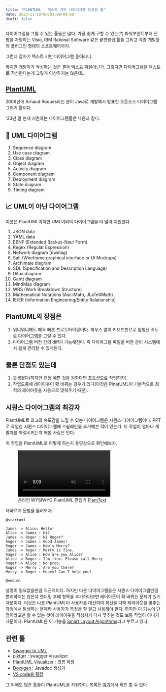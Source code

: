 ```yaml
---
title: "PLANTUML - 텍스트 기반 다이어그램 드로잉 툴"
date: 2023-11-18T00:03:09+09:00
draft: false
---
```


다이어그램을 그릴 수 있는 툴들은 많다.
가장 쉽게 구할 수 있는(?) 파워포인트부터 전통을 자랑하는 Visio, IBM Rational Software 같은 끝판왕급 툴들 그리고 각종 개발툴의 플러그인 형태의 소프트웨어까지.

그런데 갑자기 텍스트 기반 다이어그램 툴이라니.

하지만 개발자가 작성하는 것은 결국 텍스트 파일아닌가. 그렇다면 다이어그램을 텍스트로 작성한다는게 그렇게 이상하지는 않은데...

## [PlantUML](https://github.com/plantuml/plantuml)

2009년에 Arnaud Roques라는 분이 Java로 개발해서 발표한 오픈소스 다이어그램 그리기 툴이다.

'23년 말 현재 지원하는 다이어그램들은 다음과 같다.

## 🧩 UML 다이어그램
1. Sequence diagram
1. Use case diagram
1. Class diagram
1. Object diagram
1. Activity diagram
1. Component diagram
1. Deployment diagram
1. State diagram
1. Timing diagram

## 📈 UML이 아닌 다이어그램
이름은 PlantUML이지만 UML이외의 다이어그램을 더 많이 지원한다.

1. JSON data
1. YAML data
1. EBNF (Extended Backus-Naur Form)
1. Regex (Regular Expression)
1. Network diagram (nwdiag)
1. Salt (Wireframe graphical interface or UI Mockups)
1. Archimate diagram
1. SDL (Specification and Description Language)
1. Ditaa diagram
1. Gantt diagram
1. MindMap diagram
1. WBS (Work Breakdown Structure)
1. Mathematical Notations (AsciiMath, JLaTeXMath)
1. IE/ER (Information Engineering/Entity Relationship)

## PlantUML의 장점은

1. 뭐니뭐니해도 매우 빠른 프로토타이핑이다. 마우스 없이 키보드만으로 엄청난 속도로 다이어그램을 그릴 수 있다.
2. 다이어그램 버전 간의 diff가 가능해진다. 즉 다이어그램 파일을 버전 관리 시스템에서 쉽게 관리할 수 있게된다.

## 물론 단점도 있는데

1. 못생겼다(하지만 진정 예쁜 것을 원한다면 포토샵으로 작업하자).
1. 작업도중에 레이아웃이 확 바뀌는 경우가 있다(이것은 PlnatUML이 기본적으로 최적의 레이아웃을 자동으로 맞춰주기 때문).

## 시퀀스 다이어그램의 최강자

PlantUML로 최고의 속도감을 느낄 수 있는 다이어그램은 시퀀스 다이어그램이다.
PPT로 작업한 시퀀스 다이어그램에 스윔레인을 추가해본 적이 있는가.
이 작업이 얼마나 개발자를 좌절시키는지 해본 사람은 안다.

이 작업을 PlantUML로 어떻게 하는지 동영상으로 확인해보자.
<figure>
    <video src="../../images/PlantUML_sequence_diagram.webm" controls="controls" style="max-width: 730px;" autoplay muted controls loop>
    </video>
  <figcaption>온라인 WYSIWYG PlantUML 편집기 <a href="https://www.planttext.com">PlantText</a></figcaption>
</figure>

재빠르게 문법을 둘러보자.

```
@startuml

James -> Alice: Hello!
Alice -> James : Hi?
James -> Roger : Hi Roger?
Roger -> James : Good James!
Roger -> James : How's Merry?
James -> Roger : Merry is fine.
Roger -> Alice : How are you Alice?
Alice -> Roger : I'm fine. Please call Merry
Roger -> Alice : No prob.
Roger -> Merry : Are you there?
Merry -> Roger : Honey? Can I help you?

@enduml
```
설명이 필요없을만큼 직관적이다.
하지만 다른 다이어그램들은 시퀀스 다이어그램만큼 편리하지는 않은데
렌더링 후에 항목을 추가하다보면 레이아웃이 확 바뀌는 문제가 있기 때문이다.
이것은 나름 PlantUML이 사용자를 대신하여 최선을 다해 레이아웃을 맞추는 과정에서 발생하는 문제라
사용자가 특정을 잘 알고 사용해야 한다.
하지만 이 기능이 단점이라고만 할 수 없는 것이 레이아웃을 작성자가 다시 맞추는 것도 보통 작업이 아니기 때문이다. PlantUML은 이 기능을 [Smart Layout Algorithms](https://plantuml.com/en/faq)라고 부르고 있다.

## 관련 툴

* [Swagger to UML](https://github.com/nlohmann/swagger_to_uml)
* [pikturr](https://github.com/nrekretep/pikturr) : swagger visualizer
* [PlantUML Visualizer](https://chrome.google.com/webstore/detail/plantuml-visualizer/ffaloebcmkogfdkemcekamlmfkkmgkcf) : 크롬 확장
* [Doxygen](https://www.doxygen.nl/manual/config.html#cfg_dot_uml) : Javadoc 생성기
* [VS code용 확장](https://marketplace.visualstudio.com/items?itemName=jebbs.plantuml)

그 외에도 많은 툴들이 PlantUML을 지원한다. 목록은 [여기](https://plantuml.com/en/running)에서 확인 할 수 있다
